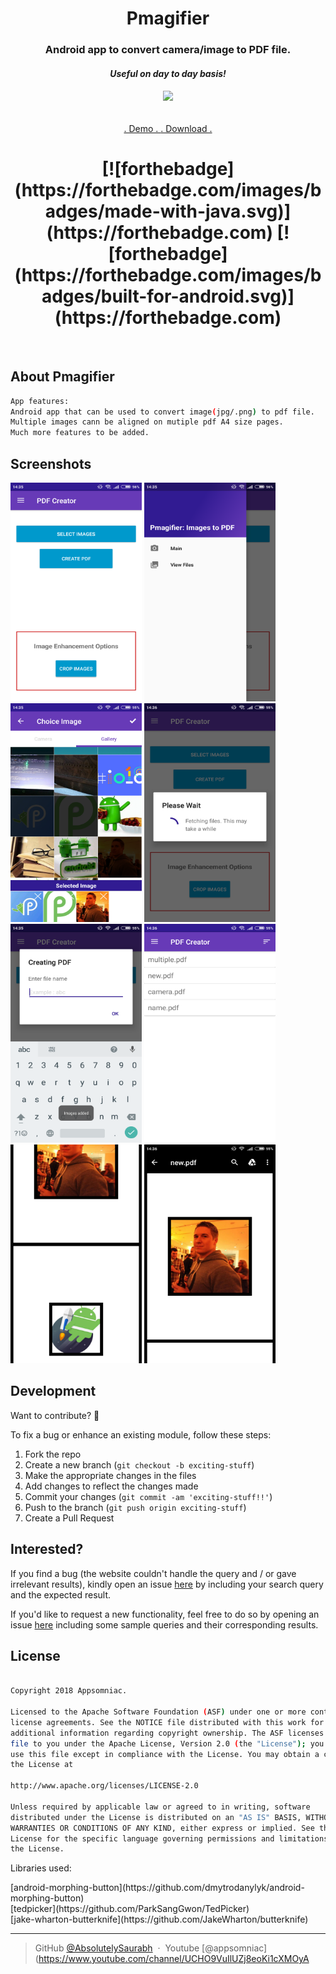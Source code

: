 <h1 align="center">
    Pmagifier
  <br>
</h1>
<h3 align="center">Android app to convert camera/image to PDF file.</h3>
<h4 align="center"> <i>Useful on day to day basis!</i></h4>
<h6 align="center"><img src="https://github.com/AbsolutelySaurabh/Pmagifier/blob/master/screenshots/icon.jpg" width="200"></a></h6>
<p align="center">
  <a href="https://www.youtube.com/watch?v=nymVuRNhlQo">
    . Demo .
  </a>
  <a href="https://play.google.com/store/apps/details?id=dexter.appsomniac.newshour&hl=en">
    . Download .
  </a>
    
      
</p>
<h1 align="center">  
  [![forthebadge](https://forthebadge.com/images/badges/made-with-java.svg)](https://forthebadge.com) [![forthebadge](https://forthebadge.com/images/badges/built-for-android.svg)](https://forthebadge.com)
</h1>
<br>

## About Pmagifier

```bash
App features:
Android app that can be used to convert image(jpg/.png) to pdf file.
Multiple images cann be aligned on mutiple pdf A4 size pages.
Much more features to be added.
```
  
## Screenshots  
  <img  src="screenshots/a.png" width="210" height="350" >   <img src="screenshots/b.png" width="210" height="350">
  <img src="screenshots/c.png" width="210" height="350"> <img src="screenshots/d.png" width="210" height="350">
   <img src="screenshots/e.png" width="210" height="350">   <img src="screenshots/g.png" width="210" height="350">
        <img src="screenshots/i.png" width="210" height="350">     <img src="screenshots/j.png" width="210" height="350">


  
## Development  
Want to contribute? **:pencil:**  
  
To fix a bug or enhance an existing module, follow these steps:  
  
1. Fork the repo
2. Create a new branch (`git checkout -b exciting-stuff`)
3. Make the appropriate changes in the files
4. Add changes to reflect the changes made
5. Commit your changes (`git commit -am 'exciting-stuff!!'`)
6. Push to the branch (`git push origin exciting-stuff`)
7. Create a Pull Request
  
  
## Interested?  
If you find a bug (the website couldn't handle the query and / or gave irrelevant results), kindly open an issue [here](https://github.com/AbsolutelySaurabh/Pmagifier/issues/new) by including your search query and the expected result.  
  
If you'd like to request a new functionality, feel free to do so by opening an issue [here](https://github.com/AbsolutelySaurabh/Pmagifier/issues/new) including some sample queries and their corresponding results.
  
  
## License

```bash

Copyright 2018 Appsomniac.

Licensed to the Apache Software Foundation (ASF) under one or more contributor
license agreements. See the NOTICE file distributed with this work for
additional information regarding copyright ownership. The ASF licenses this
file to you under the Apache License, Version 2.0 (the "License"); you may not
use this file except in compliance with the License. You may obtain a copy of
the License at

http://www.apache.org/licenses/LICENSE-2.0

Unless required by applicable law or agreed to in writing, software
distributed under the License is distributed on an "AS IS" BASIS, WITHOUT
WARRANTIES OR CONDITIONS OF ANY KIND, either express or implied. See the
License for the specific language governing permissions and limitations under
the License.  
  ```
  <p>Libraries used: </p>
  [android-morphing-button](https://github.com/dmytrodanylyk/android-morphing-button)<br/>
  [tedpicker](https://github.com/ParkSangGwon/TedPicker)<br/>
  [jake-wharton-butterknife](https://github.com/JakeWharton/butterknife)<br/>

---

> GitHub [@AbsolutelySaurabh](https://github.com/AbsolutelySaurabh) &nbsp;&middot;&nbsp;
> Youtube [@appsomniac](https://www.youtube.com/channel/UCHO9VuIlUZj8eoKi1cXMOyA
